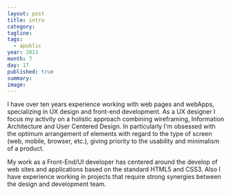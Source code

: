 ```yaml
---
layout: post
title: intro
category:
tagline:
tags: 
  - apublic
year: 2011
month: 7
day: 17
published: true
summary: 
image: 
---
```


I have over ten years experience working with web pages and webApps, specializing in UX design and front-end development. As a UX designer I focus my activity on a holistic approach combining wireframing, Information Architecture and User Centered Design. In particularly I'm obsessed with the optimum arrangement of elements with regard to the type of screen (web, mobile, browser, etc.), giving priority to the usability and minimalism of a product.

My work as a Front-End/UI developer has centered around the develop of web sites and applications based on the standard HTML5 and CSS3. Also I have experience working in projects that require strong synergies between the design and development team.
